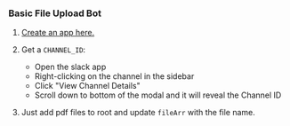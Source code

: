 
### Basic File Upload Bot

1. [Create an app here.](https://api.slack.com/apps)

2. Get a `CHANNEL_ID`:
    * Open the slack app
    * Right-clicking on the channel in the sidebar
    * Click "View Channel Details"
    * Scroll down to bottom of the modal and it will reveal the Channel ID

3. Just add pdf files to root and update `fileArr` with the file name.
